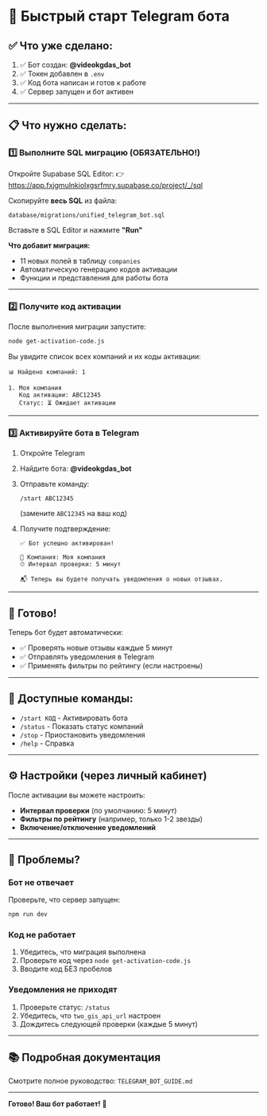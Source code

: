 # 🚀 Быстрый старт Telegram бота

## ✅ Что уже сделано:

1. ✅ Бот создан: **@videokgdas_bot**
2. ✅ Токен добавлен в `.env`
3. ✅ Код бота написан и готов к работе
4. ✅ Сервер запущен и бот активен

---

## 📋 Что нужно сделать:

### 1️⃣ Выполните SQL миграцию (ОБЯЗАТЕЛЬНО!)

Откройте Supabase SQL Editor:
👉 https://app.fxjgmulnkiolxgsrfmry.supabase.co/project/_/sql

Скопируйте **весь SQL** из файла:

```
database/migrations/unified_telegram_bot.sql
```

Вставьте в SQL Editor и нажмите **"Run"**

**Что добавит миграция:**

- 11 новых полей в таблицу `companies`
- Автоматическую генерацию кодов активации
- Функции и представления для работы бота

---

### 2️⃣ Получите код активации

После выполнения миграции запустите:

```bash
node get-activation-code.js
```

Вы увидите список всех компаний и их коды активации:

```
📊 Найдено компаний: 1

1. Моя компания
   Код активации: ABC12345
   Статус: ⏳ Ожидает активации
```

---

### 3️⃣ Активируйте бота в Telegram

1. Откройте Telegram
2. Найдите бота: **@videokgdas_bot**
3. Отправьте команду:

   ```
   /start ABC12345
   ```

   (замените `ABC12345` на ваш код)

4. Получите подтверждение:

   ```
   ✅ Бот успешно активирован!

   🏢 Компания: Моя компания
   ⏱ Интервал проверки: 5 минут

   📬 Теперь вы будете получать уведомления о новых отзывах.
   ```

---

## 🎯 Готово!

Теперь бот будет автоматически:

- ✅ Проверять новые отзывы каждые 5 минут
- ✅ Отправлять уведомления в Telegram
- ✅ Применять фильтры по рейтингу (если настроены)

---

## 📱 Доступные команды:

- `/start КОД` - Активировать бота
- `/status` - Показать статус компаний
- `/stop` - Приостановить уведомления
- `/help` - Справка

---

## ⚙️ Настройки (через личный кабинет)

После активации вы можете настроить:

- **Интервал проверки** (по умолчанию: 5 минут)
- **Фильтры по рейтингу** (например, только 1-2 звезды)
- **Включение/отключение уведомлений**

---

## 🐛 Проблемы?

### Бот не отвечает

Проверьте, что сервер запущен:

```bash
npm run dev
```

### Код не работает

1. Убедитесь, что миграция выполнена
2. Проверьте код через `node get-activation-code.js`
3. Вводите код БЕЗ пробелов

### Уведомления не приходят

1. Проверьте статус: `/status`
2. Убедитесь, что `two_gis_api_url` настроен
3. Дождитесь следующей проверки (каждые 5 минут)

---

## 📚 Подробная документация

Смотрите полное руководство: `TELEGRAM_BOT_GUIDE.md`

---

**Готово! Ваш бот работает! 🎉**
